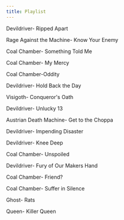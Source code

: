 ```yaml
---
title: Playlist
---
```

Devildriver- Ripped Apart

Rage Against the Machine- Know Your Enemy

Coal Chamber- Something Told Me

Coal Chamber- My Mercy

Coal Chamber-Oddity

Devildriver- Hold Back the Day

Visigoth- Conqueror's Oath

Devildriver- Unlucky 13

Austrian Death Machine- Get to the Choppa

Devildriver- Impending Disaster

Devildriver- Knee Deep

Coal Chamber- Unspoiled

Devildriver- Fury of Our Makers Hand

Coal Chamber- Friend?

Coal Chamber- Suffer in Silence

Ghost- Rats

Queen- Killer Queen